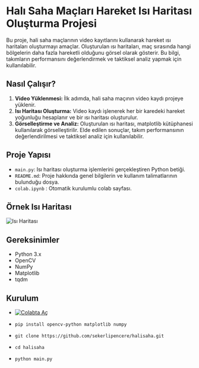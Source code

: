 # Halı Saha Maçları Hareket Isı Haritası Oluşturma Projesi

Bu proje, hali saha maçlarının video kayıtlarını kullanarak hareket ısı haritaları oluşturmayı amaçlar. Oluşturulan ısı haritaları, maç sırasında hangi bölgelerin daha fazla hareketli olduğunu görsel olarak gösterir. Bu bilgi, takımların performansını değerlendirmek ve taktiksel analiz yapmak için kullanılabilir.

## Nasıl Çalışır?

1. **Video Yüklenmesi:** İlk adımda, hali saha maçının video kaydı projeye yüklenir.
2. **Isı Haritası Oluşturma:** Video kaydı işlenerek her bir karedeki hareket yoğunluğu hesaplanır ve bir ısı haritası oluşturulur.
3. **Görselleştirme ve Analiz:** Oluşturulan ısı haritası, matplotlib kütüphanesi kullanılarak görselleştirilir. Elde edilen sonuçlar, takım performansının değerlendirilmesi ve taktiksel analiz için kullanılabilir.

## Proje Yapısı


- `main.py`: Isı haritası oluşturma işlemlerini gerçekleştiren Python betiği.
- `README.md`: Proje hakkında genel bilgilerin ve kullanım talimatlarının bulunduğu dosya.
- `colab.ipynb` : Otomatik kurulumlu colab sayfası.
## Örnek Isı Haritası
![Isı Haritası](https://github.com/PolarBear110/halisaha/blob/main/%C4%B1ns_map.png)
## Gereksinimler

- Python 3.x
- OpenCV
- NumPy
- Matplotlib
- tqdm

## Kurulum
- [![Colabta Aç](https://colab.research.google.com/assets/colab-badge.svg)](https://colab.research.google.com/github/PolarBear110/halisaha/blob/main/colab.ipynb)

- ```pip install opencv-python matplotlib numpy```
  
- ```git clone https://github.com/sekerlipencere/halisaha.git```
  
- ```cd halisaha```

- ```python main.py```
